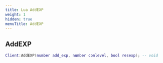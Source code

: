 ```yaml
---
title: Lua AddEXP
weight: 1
hidden: true
menuTitle: AddEXP
---
```

## AddEXP
```lua
Client:AddEXP(number add_exp, number conlevel, bool resexp); -- void
```
